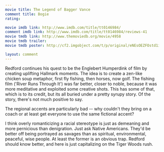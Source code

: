 ```yaml
---
movie title: The Legend of Bagger Vance
comment title: Bogie
rating: 

movie imdb link: http://www.imdb.com/title/tt0146984/
comment imdb link: http://www.imdb.com/title/tt0146984/reviews-41
movie tmdb link: http://www.themoviedb.org/movie/4958
movie tmdb trailer: 
movie tmdb poster: http://cf2.imgobject.com/t/p/original/eNEsOEZFOstd1iXTtimbU8qsjDD.jpg

layout: comment
---
```


Redford continues his quest to be the Englebert Humperdink of film by creating uplifting Hallmark moments. The idea is to create a zen-like chicken soup metaphor, first fly fishing, then horses, now golf. The fishing film ('River Runs Through It') was far better, closer to noble,  because it was more meditative and exploited some creative shots. This has some of that, which is to its credit, but its all buried under a pretty syrupy story. Of the story, there's not much positive to say.

The regional accents are particularly bad -- why couldn't they bring on a coach or at least get everyone to use the same fictional accent?

I think overly romanticizing a racial stereotype is just as demeaning and more pernicious than denigration. Just ask Native Americans. They'd be better off being portrayed as savages than as spiritual, environmental, peaceful, wise people. At least the former is an obvious trap. Redford should know better, and here is just capitalizing on the Tiger Woods rush.